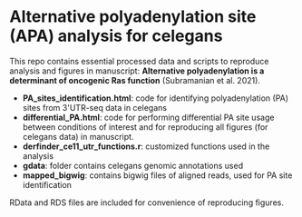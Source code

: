 # Alternative polyadenylation site (APA) analysis for celegans

This repo contains essential processed data and scripts to reproduce analysis and figures in manuscript: **Alternative polyadenylation is a determinant of oncogenic Ras function** (Subramanian et al. 2021).

- **PA_sites_identification.html**: code for identifying polyadenylation (PA) sites from 3'UTR-seq data in celegans
- **differential_PA.html**: code for performing differential PA site usage between conditions of interest and for reproducing all figures (for celegans data) in manuscript. 
- **derfinder_ce11_utr_functions.r**: customized functions used in the analysis
- **gdata**: folder contains celegans genomic annotations used 
- **mapped_bigwig**: contains bigwig files of aligned reads, used for PA site identification 

RData and RDS files are included for convenience of reproducing figures. 

